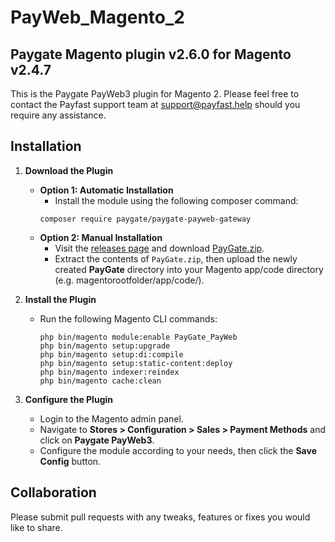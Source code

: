 # PayWeb_Magento_2

## Paygate Magento plugin v2.6.0 for Magento v2.4.7

This is the Paygate PayWeb3 plugin for Magento 2. Please feel free to contact the Payfast support team at
support@payfast.help should you require any assistance.

## Installation

1. **Download the Plugin**

    - **Option 1: Automatic Installation**
        - Install the module using the following composer command:
        ```console
        composer require paygate/paygate-payweb-gateway
        ```
    - **Option 2: Manual Installation**
        - Visit the [releases page](https://github.com/Paygate/PayWeb_Magento_2/releases) and
          download [PayGate.zip](https://github.com/Paygate/PayHost_Magento_2/releases/download/v1.1.0/PayGate.zip).
        - Extract the contents of `PayGate.zip`, then upload the newly created **PayGate** directory into your Magento
          app/code directory (e.g. magentorootfolder/app/code/).

3. **Install the Plugin**

    - Run the following Magento CLI commands:
      ```console
      php bin/magento module:enable PayGate_PayWeb
      php bin/magento setup:upgrade
      php bin/magento setup:di:compile
      php bin/magento setup:static-content:deploy
      php bin/magento indexer:reindex
      php bin/magento cache:clean
      ```
4. **Configure the Plugin**

    - Login to the Magento admin panel.
    - Navigate to **Stores > Configuration > Sales > Payment Methods** and click on
      **Paygate PayWeb3**.
    - Configure the module according to your needs, then click the **Save Config** button.

## Collaboration

Please submit pull requests with any tweaks, features or fixes you would like to share.
